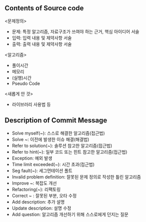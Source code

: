 ## Contents of Source code

<문제정의>

- 문제: 특정 알고리즘, 자료구조가 쓰여야 하는 근거, 핵심 아이디어 서술
- 입력: 입력 내용 및 제약사항 서술
- 출력: 출력 내용 및 제약사항 서술

<알고리즘>

- 풀이시간
- 메모리
- (실행)시간
- Pseudo Code

<새롭게 안 것>

- 라이브러리 사용법 등

## Description of Commit Message

- Solve myself(~): 스스로 해결한 알고리즘(접근법)
- Solve ~: 이전에 발생한 이슈 해결(해결법)
- Refer to solution(~): 솔루션 참고한 알고리즘(접근법)
- Refer to hint(~): 일부 코드 또는 힌트 참고한 알고리즘(접근법)
- Exception: 예외 발생
- Time limit exceeded(~): 시간 초과(접근법)
- Seg fault(~): 세그먼테이션 폴트
- Invalid problem definition: 잘못된 문제 정의로 작성한 틀린 알고리즘
- Improve ~: 복잡도 개선
- Refactoring(~): 리팩토링
- Correct ~ : 잘못된 부분, 오타 수정
- Add description: 추가 설명
- Update description: 설명 수정
- Add question: 알고리즘 개선하기 위해 스스로에게 던지는 질문